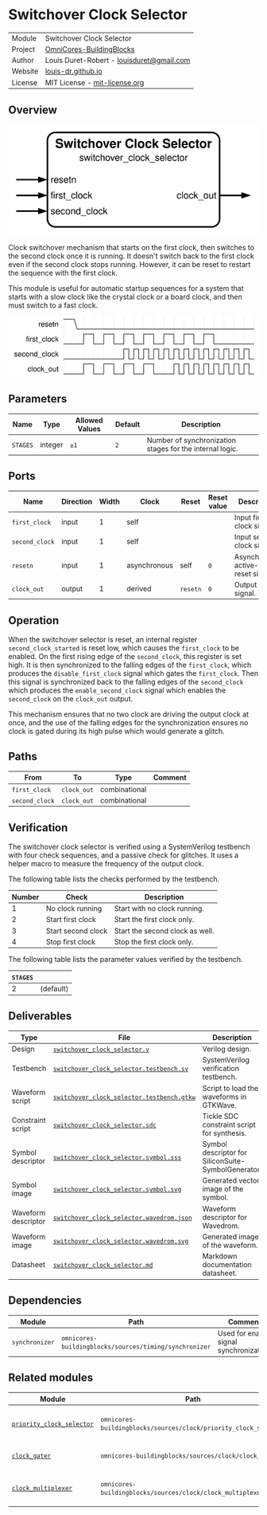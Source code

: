# Switchover Clock Selector

|         |                                                                                  |
| ------- | -------------------------------------------------------------------------------- |
| Module  | Switchover Clock Selector                                                        |
| Project | [OmniCores-BuildingBlocks](https://github.com/Louis-DR/OmniCores-BuildingBlocks) |
| Author  | Louis Duret-Robert - [louisduret@gmail.com](mailto:louisduret@gmail.com)         |
| Website | [louis-dr.github.io](https://louis-dr.github.io)                                 |
| License | MIT License - [mit-license.org](https://mit-license.org)                         |

## Overview

![switchover_clock_selector](switchover_clock_selector.symbol.svg)

Clock switchover mechanism that starts on the first clock, then switches to the second clock once it is running. It doesn't switch back to the first clock even if the second clock stops running. However, it can be reset to restart the sequence with the first clock.

This module is useful for automatic startup sequences for a system that starts with a slow clock like the crystal clock or a board clock, and then must switch to a fast clock.

![switchover_clock_selector](switchover_clock_selector.wavedrom.svg)

## Parameters

| Name     | Type    | Allowed Values | Default | Description                                              |
| -------- | ------- | -------------- | ------- | -------------------------------------------------------- |
| `STAGES` | integer | `≥1`           | `2`     | Number of synchronization stages for the internal logic. |

## Ports

| Name           | Direction | Width | Clock        | Reset    | Reset value | Description                           |
| -------------- | --------- | ----- | ------------ | -------- | ----------- | ------------------------------------- |
| `first_clock`  | input     | 1     | self         |          |             | Input first clock signal.             |
| `second_clock` | input     | 1     | self         |          |             | Input second clock signal.            |
| `resetn`       | input     | 1     | asynchronous | self     | `0`         | Asynchronous active-low reset signal. |
| `clock_out`    | output    | 1     | derived      | `resetn` | `0`         | Output clock signal.                  |

## Operation

When the switchover selector is reset, an internal register `second_clock_started` is reset low, which causes the `first_clock` to be enabled. On the first rising edge of the `second_clock`, this register is set high. It is then synchronized to the falling edges of the `first_clock`, which produces the `disable_first_clock` signal which gates the `first_clock`. Then this signal is synchronized back to the falling edges of the `second_clock` which produces the `enable_second_clock` signal which enables the `second_clock` on the `clock_out` output.

This mechanism ensures that no two clock are driving the output clock at once, and the use of the falling edges for the synchronization ensures no clock is gated during its high pulse which would generate a glitch.

## Paths

| From           | To          | Type          | Comment |
| -------------- | ----------- | ------------- | ------- |
| `first_clock`  | `clock_out` | combinational |         |
| `second_clock` | `clock_out` | combinational |         |

## Verification

The switchover clock selector is verified using a SystemVerilog testbench with four check sequences, and a passive check for glitches. It uses a helper macro to measure the frequency of the output clock.

The following table lists the checks performed by the testbench.

| Number | Check              | Description                     |
| ------ | ------------------ | ------------------------------- |
| 1      | No clock running   | Start with no clock running.    |
| 2      | Start first clock  | Start the first clock only.     |
| 3      | Start second clock | Start the second clock as well. |
| 4      | Stop first clock   | Stop the first clock only.      |

The following table lists the parameter values verified by the testbench.

| `STAGES` |           |
| -------- | --------- |
| 2        | (default) |

## Deliverables

| Type                | File                                                                                   | Description                                         |
| ------------------- | -------------------------------------------------------------------------------------- | --------------------------------------------------- |
| Design              | [`switchover_clock_selector.v`](switchover_clock_selector.v)                           | Verilog design.                                     |
| Testbench           | [`switchover_clock_selector.testbench.sv`](switchover_clock_selector.testbench.sv)     | SystemVerilog verification testbench.               |
| Waveform script     | [`switchover_clock_selector.testbench.gtkw`](switchover_clock_selector.testbench.gtkw) | Script to load the waveforms in GTKWave.            |
| Constraint script   | [`switchover_clock_selector.sdc`](switchover_clock_selector.sdc)                       | Tickle SDC constraint script for synthesis.         |
| Symbol descriptor   | [`switchover_clock_selector.symbol.sss`](switchover_clock_selector.symbol.sss)         | Symbol descriptor for SiliconSuite-SymbolGenerator. |
| Symbol image        | [`switchover_clock_selector.symbol.svg`](switchover_clock_selector.symbol.svg)         | Generated vector image of the symbol.               |
| Waveform descriptor | [`switchover_clock_selector.wavedrom.json`](switchover_clock_selector.wavedrom.json)   | Waveform descriptor for Wavedrom.                   |
| Waveform image      | [`switchover_clock_selector.wavedrom.svg`](switchover_clock_selector.wavedrom.svg)     | Generated image of the waveform.                    |
| Datasheet           | [`switchover_clock_selector.md`](switchover_clock_selector.md)                         | Markdown documentation datasheet.                   |

## Dependencies

| Module         | Path                                                   | Comment                                 |
| -------------- | ------------------------------------------------------ | --------------------------------------- |
| `synchronizer` | `omnicores-buildingblocks/sources/timing/synchronizer` | Used for enable signal synchronization. |

## Related modules

| Module                                                                             | Path                                                             | Comment                                                   |
| ---------------------------------------------------------------------------------- | ---------------------------------------------------------------- | --------------------------------------------------------- |
| [`priority_clock_selector`](../priority_clock_selector/priority_clock_selector.md) | `omnicores-buildingblocks/sources/clock/priority_clock_selector` | Selector that switches to a priority clock automatically. |
| [`clock_gater`](../clock_gater/clock_gater.md)                                     | `omnicores-buildingblocks/sources/clock/clock_gater`             | Clock gater behavioral model.                             |
| [`clock_multiplexer`](../clock_multiplexer/clock_multiplexer.md)                   | `omnicores-buildingblocks/sources/clock/clock_multiplexer`       | Multiplexer to select between clocks.                     |
